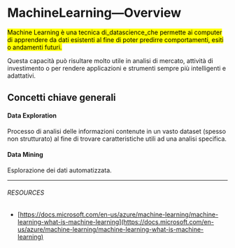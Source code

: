 # MachineLearning—Overview



<Mark>Machine Learning è una tecnica di_datascience_che permette ai computer di apprendere da dati esistenti al fine di poter predirre comportamenti, esiti o andamenti futuri.</Mark>

Questa capacità può risultare molto utile in analisi di mercato, attività di investimento o per rendere applicazioni e strumenti sempre più intelligenti e adattativi.

## Concetti chiave generali

#### Data Exploration

Processo di analisi delle informazioni contenute in un vasto dataset \(spesso non strutturato\) al fine di trovare caratteristiche utili ad una analisi specifica.

#### Data Mining

Esplorazione dei dati automatizzata.

---

###### RESOURCES

* [https://docs.microsoft.com/en-us/azure/machine-learning/machine-learning-what-is-machine-learning](https://docs.microsoft.com/en-us/azure/machine-learning/machine-learning-what-is-machine-learning)





